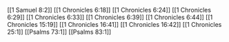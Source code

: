 [[1 Samuel 8:2]]
[[1 Chronicles 6:18]]
[[1 Chronicles 6:24]]
[[1 Chronicles 6:29]]
[[1 Chronicles 6:33]]
[[1 Chronicles 6:39]]
[[1 Chronicles 6:44]]
[[1 Chronicles 15:19]]
[[1 Chronicles 16:41]]
[[1 Chronicles 16:42]]
[[1 Chronicles 25:1]]
[[Psalms 73:1]]
[[Psalms 83:1]]
